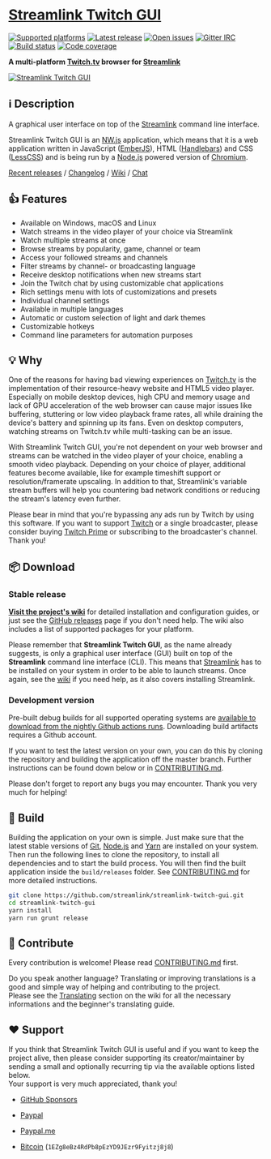 [Streamlink Twitch GUI][Website]
===
[![Supported platforms][badge-platforms]][Releases] [![Latest release][badge-release]][Releases] [![Open issues][badge-issues]][Issues] [![Gitter IRC][badge-gitter]][Gitter] [![Build status][badge-actions]][Github-actions] [![Code coverage][badge-codecov]][Codecov]

**A multi-platform [Twitch.tv][Twitch] browser for [Streamlink][Streamlink]**

[![Streamlink Twitch GUI][Preview]][Releases]


## ℹ️ Description

A graphical user interface on top of the [Streamlink][Streamlink] command line interface.

Streamlink Twitch GUI is an [NW.js][NW.js] application, which means that it is a web application written in JavaScript ([EmberJS][EmberJS]), HTML ([Handlebars][Handlebars]) and CSS ([LessCSS][LessCSS]) and is being run by a [Node.js][Node.js] powered version of [Chromium][Chromium].

[Recent releases][Releases] / [Changelog][Changelog] / [Wiki][Wiki] / [Chat][Gitter]


## 👍 Features

* Available on Windows, macOS and Linux
* Watch streams in the video player of your choice via Streamlink
* Watch multiple streams at once
* Browse streams by popularity, game, channel or team
* Access your followed streams and channels
* Filter streams by channel- or broadcasting language
* Receive desktop notifications when new streams start
* Join the Twitch chat by using customizable chat applications
* Rich settings menu with lots of customizations and presets
* Individual channel settings
* Available in multiple languages
* Automatic or custom selection of light and dark themes
* Customizable hotkeys
* Command line parameters for automation purposes


## 💡 Why

One of the reasons for having bad viewing experiences on [Twitch.tv][Twitch] is the implementation of their resource-heavy website and HTML5 video player. Especially on mobile desktop devices, high CPU and memory usage and lack of GPU acceleration of the web browser can cause major issues like buffering, stuttering or low video playback frame rates, all while draining the device's battery and spinning up its fans. Even on desktop computers, watching streams on Twitch.tv while multi-tasking can be an issue.

With Streamlink Twitch GUI, you're not dependent on your web browser and streams can be watched in the video player of your choice, enabling a smooth video playback. Depending on your choice of player, additional features become available, like for example timeshift support or resolution/framerate upscaling. In addition to that, Streamlink's variable stream buffers will help you countering bad network conditions or reducing the stream's latency even further.

Please bear in mind that you're bypassing any ads run by Twitch by using this software. If you want to support [Twitch][Twitch] or a single broadcaster, please consider buying [Twitch Prime][TwitchPrime] or subscribing to the broadcaster's channel. Thank you!


## 📦 Download

### Stable release

[**Visit the project's wiki**][Wiki] for detailed installation and configuration guides, or just see the [GitHub releases][Releases] page if you don't need help. The wiki also includes a list of supported packages for your platform.

Please remember that **Streamlink Twitch GUI**, as the name already suggests, is only a graphical user interface (GUI) built on top of the **Streamlink** command line interface (CLI). This means that [Streamlink][Streamlink] has to be installed on your system in order to be able to launch streams. Once again, see the [wiki][Wiki] if you need help, as it also covers installing Streamlink.

### Development version

Pre-built debug builds for all supported operating systems are [available to download from the nightly Github actions runs][Nightly builds]. Downloading build artifacts requires a Github account.

If you want to test the latest version on your own, you can do this by cloning the repository and building the application off the master branch. Further instructions can be found down below or in [CONTRIBUTING.md][Contributing].

Please don't forget to report any bugs you may encounter. Thank you very much for helping!


## 🔨 Build

Building the application on your own is simple. Just make sure that the latest stable versions of [Git][Git], [Node.js][Node.js] and [Yarn][yarn] are installed on your system.  
Then run the following lines to clone the repository, to install all dependencies and to start the build process. You will then find the built application inside the `build/releases` folder. See [CONTRIBUTING.md][Contributing] for more detailed instructions.

```bash
git clone https://github.com/streamlink/streamlink-twitch-gui.git
cd streamlink-twitch-gui
yarn install
yarn run grunt release
```


## 🤝 Contribute

Every contribution is welcome! Please read [CONTRIBUTING.md][Contributing] first.

Do you speak another language? Translating or improving translations is a good and simple way of helping and contributing to the project.  
Please see the [Translating][Translating] section on the wiki for all the necessary informations and the beginner's translating guide.


## ❤️ Support

If you think that Streamlink Twitch GUI is useful and if you want to keep the project alive, then please consider supporting its creator/maintainer by sending a small and optionally recurring tip via the available options listed below.  
Your support is very much appreciated, thank you!

* [GitHub Sponsors](https://github.com/users/bastimeyer/sponsorship)
* [Paypal](https://www.paypal.com/cgi-bin/webscr?cmd=_s-xclick&hosted_button_id=YUCGRLVALHS8C&item_name=Streamlink%20Twitch%20GUI)
* [Paypal.me](https://paypal.me/bastimeyer123)
* [Bitcoin](https://www.blockchain.com/btc/address/1EZg8eBz4RdPb8pEzYD9JEzr9Fyitzj8j8) (`1EZg8eBz4RdPb8pEzYD9JEzr9Fyitzj8j8`)


  [Preview]: https://user-images.githubusercontent.com/467294/199009198-011d23f2-a884-4bf8-94d0-bb304ceecc08.jpg "Preview image"
  [Website]: https://streamlink.github.io/streamlink-twitch-gui/ "Streamlink Twitch GUI website"
  [Releases]: https://github.com/streamlink/streamlink-twitch-gui/releases "Streamlink Twitch GUI Releases"
  [Issues]: https://github.com/streamlink/streamlink-twitch-gui/issues "Streamlink Twitch GUI Issues"
  [Wiki]: https://github.com/streamlink/streamlink-twitch-gui/wiki "Streamlink Twitch GUI Wiki"
  [Github-actions]: https://github.com/streamlink/streamlink-twitch-gui/actions?query=event%3Apush "Github actions"
  [Codecov]: https://codecov.io/gh/streamlink/streamlink-twitch-gui "Codecov"
  [Gitter]: https://gitter.im/streamlink/streamlink-twitch-gui "Gitter IRC"
  [Contributing]: https://github.com/streamlink/streamlink-twitch-gui/blob/master/CONTRIBUTING.md
  [Translating]: https://github.com/streamlink/streamlink-twitch-gui/wiki/Translating "Translating Wiki page"
  [Changelog]: https://github.com/streamlink/streamlink-twitch-gui/blob/master/CHANGELOG.md
  [Streamlink]: https://streamlink.github.io/ "Streamlink"
  [Twitch]: https://twitch.tv "Twitch.tv"
  [TwitchPrime]: https://twitch.amazon.com/prime "Twitch Prime"
  [NW.js]: https://github.com/nwjs/nw.js "NW.js"
  [EmberJS]: http://emberjs.com/ "EmberJS"
  [Handlebars]: http://handlebarsjs.com/ "Handlebars.js"
  [LessCSS]: http://lesscss.org/ "LessCSS"
  [Chromium]: https://www.chromium.org/ "Chromium"
  [Microsoft Visual C++ 2008 Redistributable Package]: http://www.microsoft.com/en-us/download/details.aspx?id=29 "Microsoft Visual C++ 2008 Redistributable Package"
  [Installation package]: https://streamlink.github.io/install.html#windows-binaries "Streamlink installation package"
  [Nightly builds]: https://github.com/streamlink/streamlink-twitch-gui/actions?query=is%3Asuccess+event%3Aschedule+workflow%3A%22Test%2C+build+and+deploy%22
  [Git]: https://git-scm.com "Git"
  [Node.js]: https://nodejs.org "Node.js"
  [yarn]: https://classic.yarnpkg.com/lang/en/ "Fast, reliable, and secure dependency management."
  [badge-platforms]: https://img.shields.io/badge/platform-win%20%7C%20mac%20%7C%20linux-green.svg?style=flat-square "Supported platforms"
  [badge-release]: https://img.shields.io/github/release/streamlink/streamlink-twitch-gui.svg?style=flat-square "Latest release"
  [badge-issues]: https://img.shields.io/github/issues/streamlink/streamlink-twitch-gui.svg?style=flat-square "Open issues"
  [badge-actions]: https://img.shields.io/github/workflow/status/streamlink/streamlink-twitch-gui/Test,%20build%20and%20deploy/master?event=push&style=flat-square
  [badge-codecov]: https://img.shields.io/codecov/c/github/streamlink/streamlink-twitch-gui.svg?style=flat-square
  [badge-gitter]: https://img.shields.io/gitter/room/streamlink/streamlink-twitch-gui.svg?style=flat-square "Gitter IRC"
